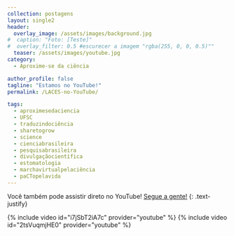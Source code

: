 ```yaml
---
collection: postagens
layout: single2
header:
  overlay_image: /assets/images/background.jpg
#  caption: "Foto: [Teste]"
#  overlay_filter: 0.5 #escurecer a imagem "rgba(255, 0, 0, 0.5)""
  teaser: /assets/images/youtube.jpg
category:
  - Aproxime-se da ciência

author_profile: false
tagline: "Estamos no YouTube!"
permalink: /LACES-no-YouTube/

tags:
  - aproximesedaciencia
  - UFSC
  - traduzindociência
  - sharetogrow
  - science
  - cienciabrasileira
  - pesquisabrasileira
  - divulgaçãocientífica
  - estomatologia
  - marchavirtualpelaciência
  - paCTopelavida
---
```

Você também pode assistir direto no YouTube! <a href="https://www.youtube.com/channel/UCJl1FHhw-QTHndzG9dchMjA">Segue a gente!</a>
{: .text-justify}

{% include video id="i7jSbT2iA7c" provider="youtube" %}
{% include video id="2tsVuqmjHE0" provider="youtube" %}
